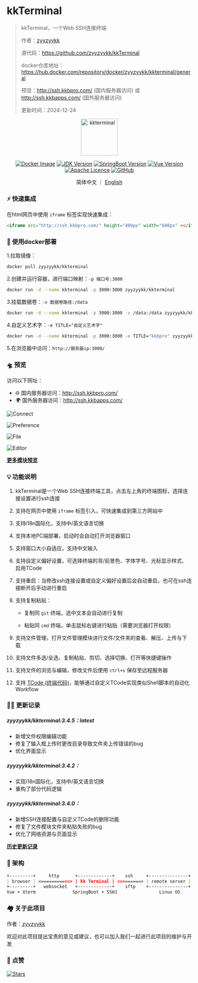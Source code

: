 # kkTerminal

> kkTerminal，一个Web SSH连接终端
>
> 作者：[zyyzyykk](https://github.com/zyyzyykk/)
>
> 源代码：https://github.com/zyyzyykk/kkTerminal
>
> docker仓库地址：https://hub.docker.com/repository/docker/zyyzyykk/kkterminal/general
>
> 预览：http://ssh.kkbpro.com/	(国内服务器访问)	或	http://ssh.kkbapps.com/	(国外服务器访问)
>
> 更新时间：2024-12-24
>

<p align="center"><a href="https://ssh.kkbpro.com/" target="_blank" rel="noopener noreferrer"><img width="100" src="http://img.kkbapps.com/logo/terminal.png" alt="kkterminal"></a></p>

<p align="center">
  <a href="https://hub.docker.com/repository/docker/zyyzyykk/kkterminal/general"><img src="https://img.shields.io/docker/pulls/zyyzyykk/kkterminal?logo=docker" alt="Docker Image"></a>
  <a href="https://www.oracle.com/cn/java/technologies/downloads/#java8-windows"><img src="https://img.shields.io/badge/jdk-1.8-orange?logo=openjdk&logoColor=%23e3731c" alt="JDK Version"></a>
  <a href="https://spring.io/projects/spring-boot"><img src="https://img.shields.io/badge/springboot-2.7.15-green?color=6db33f&logo=springboot" alt="SpringBoot Version"></a>
  <a href="https://cn.vuejs.org/"><img src="https://img.shields.io/badge/vue-3.x-green?color=42b883&logo=vue.js" alt="Vue Version"></a>
  <a href="https://www.apache.org/licenses/"><img src="https://img.shields.io/badge/licence-Apache-red?logo=apache&logoColor=%23D22128" alt="Apache Licence"></a>
  <a href="https://github.com/zyyzyykk/kkTerminal"><img src="https://img.shields.io/github/stars/zyyzyykk/kkterminal" alt="GitHub"></a>
</p>
<p align="center">简体中文 ｜ <a href="../en_US/README.md" >English</a></p>

### ⚡ 快速集成

在html网页中使用 `iframe` 标签实现快速集成：

```html
<iframe src="http://ssh.kkbpro.com/" height="400px" width="600px" ></iframe>
```

### 🐳 使用docker部署

1.拉取镜像：

```bash
docker pull zyyzyykk/kkterminal
```

2.创建并运行容器，进行端口映射：`-p 端口号:3000`

```bash
docker run -d --name kkterminal -p 3000:3000 zyyzyykk/kkterminal
```

3.挂载数据卷：`-v 数据卷路径:/data`

```bash
docker run -d --name kkterminal -p 3000:3000 -v /data:/data zyyzyykk/kkterminal
```

4.自定义艺术字：`-e TITLE="自定义艺术字"`

```bash
docker run -d --name kkterminal -p 3000:3000 -e TITLE="kkbpro" zyyzyykk/kkterminal
```

5.在浏览器中访问：`http://服务器ip:3000/`

### 🛸 预览

访问以下网址：

- 🌐 国内服务器访问：http://ssh.kkbpro.com/
- 🌍 国外服务器访问：http://ssh.kkbapps.com/

![Connect](http://img.kkbapps.com/terminal/Connect-zh-3.4.2.png)

![Preference](http://img.kkbapps.com/terminal/Preference-zh-3.4.2.png)

![File](http://img.kkbapps.com/terminal/File-zh-3.4.2.png)

![Editor](http://img.kkbapps.com/terminal/Editor-zh-3.4.2.png)

[**更多模块预览**](./MODULE.md)

### 💡 功能说明

1. kkTerminal是一个Web SSH连接终端工具，点击左上角的终端图标，选择连接设置进行ssh连接

2. 支持在网页中使用 `iframe` 标签引入，可快速集成到第三方网站中

3. 支持i18n国际化，支持中/英文语言切换

4. 支持本地PC端部署，启动时会自动打开浏览器窗口

5. 支持窗口大小自适应，支持中文输入

6. 支持自定义偏好设置，可选择终端的背/前景色、字体字号、光标显示样式、启用TCode

7. 支持重启：当修改ssh连接设置或自定义偏好设置后会自动重启，也可在ssh连接断开后手动进行重启

8. 支持复制粘贴：

   - 复制同 `git` 终端，选中文本会自动进行复制

   - 粘贴同 `cmd` 终端，单击鼠标右键进行粘贴（需要浏览器打开权限）


9. 支持文件管理，打开文件管理模块进行文件/文件夹的查看、解压、上传与下载

10. 支持文件多选/全选、复制粘贴、剪切、选择切换、打开等快捷键操作

11. 支持文件的浏览与编辑，修改文件后使用 `ctrl+s` 保存至远程服务器

12. 支持 [TCode (终端代码)](./TCODE.md)，能够通过自定义TCode实现类似Shell脚本的自动化Workflow

### 👨‍💻 更新记录

##### zyyzyykk/kkterminal:3.4.5：latest

- 新增文件权限编辑功能
- 修复了输入框上传时更改目录导致文件夹上传错误的bug
- 优化界面显示

##### zyyzyykk/kkterminal:3.4.2：

- 实现i18n国际化，支持中/英文语言切换
- 重构了部分代码逻辑

##### zyyzyykk/kkterminal:3.4.0：

- 新增SSH连接配置与自定义TCode的删除功能
- 修复了文件模块文件夹粘贴失败的bug
- 优化了网络资源与页面显示

[**历史更新记录**](./UPDATE.md)

### 🧬 架构

```markdown
+---------+     http      +-------------+    ssh     +---------------+
| browser | <===========> | kk Terminal | <========> | remote server |
+---------+   websocket   +-------------+    sftp    +---------------+
Vue + Xterm              SpringBoot + SSHJ                Linux OS    
```

### 🏘️ 关于此项目

作者：[zyyzyykk](https://github.com/zyyzyykk/)

欢迎对此项目提出宝贵的意见或建议，也可以加入我们一起进行此项目的维护与开发

### 🌟 点赞

[![Stars](https://starchart.cc/zyyzyykk/kkTerminal.svg?variant=adaptive)](https://starchart.cc/zyyzyykk/kkTerminal)

